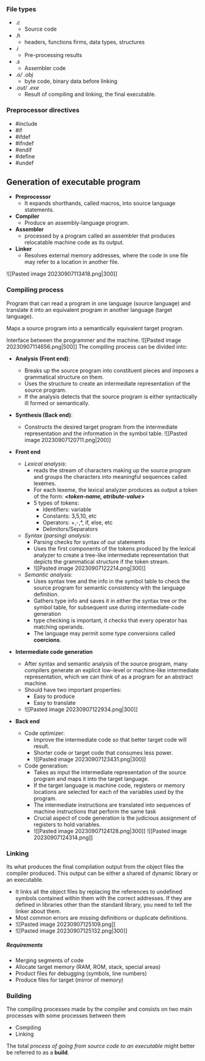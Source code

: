 ### File types
- .*c* 
	- Source code
- .*h*
	- headers, functions firms, data types, structures
- .*i*
	- Pre-processing results
- .*s*
	- Assembler code
- .*o/ .obj*
	- byte code, binary data before linking
- *.out/ .exe*
	- Result of compiling and linking, the final executable.

### Preprocessor directives
- \#include
- \#if
- \#ifdef
- \#ifndef
- \#endif
- \#define
- \#undef

## Generation of executable program
- **Preprocessor**
	- It expands shorthands, called macros, into source language statements.
- **Compiler**
	- Produce an assembly-language program.
- **Assembler**
	- processed by a program called an assembler that produces relocatable machine code as its output.
- **Linker**
	- Resolves external memory addresses, where the code in one file may refer to a location in another file.

![[Pasted image 20230907113418.png|300]]

### Compiling process
Program that can read a program in one language (source language) and translate it into an equivalent program in another language (target language).

Maps a source program into a semantically equivalent target program.

Interface between the programmer and the machine.
![[Pasted image 20230907114656.png|500]]
The compiling process can be divided into:
- **Analysis (Front end)**:
	- Breaks up the source program into constituent pieces and imposes a grammatical structure on them.
	- Uses the structure to create an intermediate representation of the source program.
	- If the analysis detects that the source program is either syntactically ill formed or semantically.
- **Synthesis (Back end)**:
	- Constructs the desired target program from the intermediate representation and the information in the symbol table.
![[Pasted image 20230907120711.png|200]]

- **Front end**
	- *Lexical analysis*:
		- reads the stream of characters making up the source program and groups the characters into meaningful sequences called lexemes.
		- For each lexeme, the lexical analyzer produces as output a token of the form: ***<token-name, atribute-value>***
		- 5 types of tokens:
			- Identifiers: variable
			- Constants: 3,5,10, etc
			- Operators: +,-,\*, if, else, etc
			- Delimitors/Separators
	- *Syntax (parsing) analysis*:
		- Parsing checks for syntax of our statements
		- Uses the first components of the tokens produced by the lexical analyzer to create a tree-like intermediate representation that depicts the grammatical structure if the token stream.
		- ![[Pasted image 20230907122214.png|300]]
	- *Semantic analysis*:
		- Uses syntax tree and the info in the symbol table to check the source program for semantic consistency with the language definition.
		- Gathers type info and saves it in either the syntax tree or the symbol table, for subsequent use during intermediate-code generation
		- type checking is important, it checks that every operator has matching operands.
		- The language may permit some type conversions called **coercions**.
- **Intermediate code generation**
	- After syntax and semantic analysis of the source program, many compilers generate an explicit low-level or machine-like intermediate representation, which we can think of as a program for an abstract machine.
	- Should have two important properties:
		- Easy to produce 
		- Easy to translate
	- ![[Pasted image 20230907122934.png|300]]
- **Back end**
	- Code optimizer:
		- Improve the intermediate code so that better target code will result.
		- Shorter code or target code that consumes less power.
		- ![[Pasted image 20230907123431.png|300]]
	- Code generation:
		- Takes as input the intermediate representation of the source program and maps it into the target language.
		- If the target language is machine code, registers or memory locations are selected for each of the variables used by the program.
		- The intermediate instructions are translated into sequences of machine instructions that perform the same task
		- Crucial aspect of code generation is the judicious assignment of registers to hold variables.
		- ![[Pasted image 20230907124128.png|300]]
![[Pasted image 20230907124314.png]]

### Linking
Its what produces the final compilation output from the object files the compiler produced. This output can be either a shared of dynamic library or an executable.

- It links all the object files by replacing the references to undefined symbols contained within them with the correct addresses. If they are defined in libraries other than the standard library, you need to tell the linker about them.
- Most common errors are missing definitions or duplicate definitions.
- ![[Pasted image 20230907125109.png]]
- ![[Pasted image 20230907125132.png|300]]
##### Requirements
- Merging segments of code
- Allocate target memory (RAM, ROM, stack, special areas)
- Product files for debugging (symbols, line numbers)
- Produce files for target (mirror of memory)

### Building
The compiling processes made by the compiler and consists on two main processes with some processes between them
- Compiling
- Linking

The total *process of going from source code to an executable* might better be referred to as a **build**.

